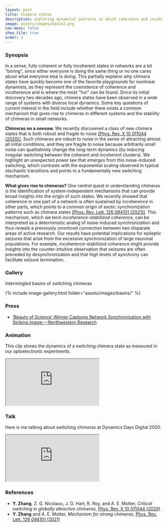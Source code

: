 ```yaml
---
layout: post
title: Chimera states
description: exploring dynamical patterns in which coherence and incoherence coexist
image: assets/images/basin2.png
nav-menu: false
show_tile: true
order: 3
---
```


### Synopsis
In a sense, fully coherent or fully incoherent states in networks are a bit "boring", since either everyone is doing the same thing or no one cares about what everyone else is doing. This partially explains why chimera states have quickly become one of the favorite playgrounds for nonlinear dynamists, as they represent the coexistence of coherence and incoherence and is where the most "fun" can be found. Since its initial discovery two decades ago, chimera states have been observed in a wide range of systems with diverse local dynamics. Some key questions of current interest in the field include whether there exists a common mechanism that gives rise to chimeras in different systems and the stability of chimeras in small networks.

__Chimeras on a seesaw.__
We recently discovered a class of new chimera states that is both robust and fragile to noise [[Phys. Rev. X 10 011044 (2020)]](https://doi.org/10.1103/PhysRevX.10.011044). Such chimeras are robust to noise in the sense of attracting almost all initial conditions, and they are fragile to noise because arbitrarily small noise can qualitatively change the long-term dynamics (by inducing irregular switching between the coherent and incoherent clusters). We highlight an unexpected power law that emerges from this noise-induced switching, which contrasts with the exponential scaling observed in typical stochastic transitions and points to a fundamentally new switching mechanism.

__What gives rise to chimeras?__
One central quest in understanding chimeras is the identification of system-independent mechanisms that can provide broad insights into the origin of such states. We recently showed that coherence in one part of a network is often sustained by incoherence in other parts, which points to a common origin of exotic synchronization patterns such as chimera states [[Phys. Rev. Lett. 126 094101 (2021)]](https://doi.org/10.1103/PhysRevLett.126.094101). This mechanism, which we term *incoherence-stabilized coherence*, can be interpreted as a deterministic analog of noise-induced synchronization and thus reveals a previously unnoticed connection between two disparate areas of active research. Our results have potential implications for epileptic seizures that arise from the excessive synchronization of large neuronal populations. For example, incoherence-stabilized coherence might provide insights into the counter-intuitive observation that seizures are often preceded by desynchronization and that high levels of synchrony can facilitate seizure termination.

<!--
### Gallery
You can explore the details of the riddled basins of the switching chimera by zooming in on the interactive image below.
You can also download a high-resolution file (7200x7200 resolution, around 12 MB) [here](/assets/images/basin1.png).
This image is the winner of the [2018 Northwestern Science Images Contest](https://bit.ly/2EzP3BX).

<div class="resp-container-square">
  <iframe class="resp-iframe" allowfullscreen="true" src="https://www.easyzoom.com/embed/ac392371a68347d1bf632935660f0216"></iframe>
</div>
-->

### Gallery
Intermingled basins of switching chimeras

{% include image-gallery.html folder="assets/images/basins/" %}

### Press
* [‘Beauty of Science’ Winner Captures Network Synchronization with Striking Image---Northwestern Research](https://www.research.northwestern.edu/beauty-science-winner-captures-network-synchronization-striking-image/)

### Animation
This clip shows the dynamics of a switching chimera state as measured in our optoelectronic experiments.

<div class="resp-container-narrow">
  <iframe class="resp-iframe" src="https://www.youtube.com/embed/PIVgurLIGN0" allow="accelerometer; autoplay; encrypted-media; gyroscope; picture-in-picture" allowfullscreen></iframe>
</div>

### Talk
Here is me talking about switching chimeras at Dynamics Days Digital 2020.

<div class="resp-container">
  <iframe class="resp-iframe" src="https://www.youtube.com/embed/LkBtYX7OQEQ" allow="accelerometer; autoplay; encrypted-media; gyroscope; picture-in-picture" allowfullscreen></iframe>
</div>

### References
* __Y. Zhang__, Z. G. Nicolaou, J. D. Hart, R. Roy, and A. E. Motter, *Critical switching in globally attractive chimeras*, [Phys. Rev. X 10 011044 (2020)](https://doi.org/10.1103/PhysRevX.10.011044)
* __Y. Zhang__ and A. E. Motter, *Mechanism for strong chimeras*, [Phys. Rev. Lett. 126 094101 (2021)](https://doi.org/10.1103/PhysRevLett.126.094101)
